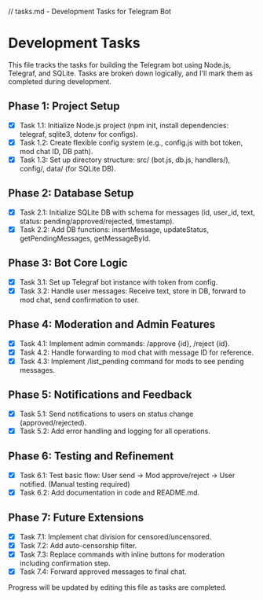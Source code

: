 
// tasks.md - Development Tasks for Telegram Bot

# Development Tasks

This file tracks the tasks for building the Telegram bot using Node.js, Telegraf, and SQLite. Tasks are broken down logically, and I'll mark them as completed during development.

## Phase 1: Project Setup
- [x] Task 1.1: Initialize Node.js project (npm init, install dependencies: telegraf, sqlite3, dotenv for configs).
- [x] Task 1.2: Create flexible config system (e.g., config.js with bot token, mod chat ID, DB path).
- [x] Task 1.3: Set up directory structure: src/ (bot.js, db.js, handlers/), config/, data/ (for SQLite DB).

## Phase 2: Database Setup
- [x] Task 2.1: Initialize SQLite DB with schema for messages (id, user_id, text, status: pending/approved/rejected, timestamp).
- [x] Task 2.2: Add DB functions: insertMessage, updateStatus, getPendingMessages, getMessageById.

## Phase 3: Bot Core Logic
- [x] Task 3.1: Set up Telegraf bot instance with token from config.
- [x] Task 3.2: Handle user messages: Receive text, store in DB, forward to mod chat, send confirmation to user.

## Phase 4: Moderation and Admin Features
- [x] Task 4.1: Implement admin commands: /approve {id}, /reject {id}.
- [x] Task 4.2: Handle forwarding to mod chat with message ID for reference.
- [x] Task 4.3: Implement /list_pending command for mods to see pending messages.

## Phase 5: Notifications and Feedback
- [x] Task 5.1: Send notifications to users on status change (approved/rejected).
- [x] Task 5.2: Add error handling and logging for all operations.

## Phase 6: Testing and Refinement
- [x] Task 6.1: Test basic flow: User send → Mod approve/reject → User notified. (Manual testing required)
- [x] Task 6.2: Add documentation in code and README.md.

## Phase 7: Future Extensions
- [x] Task 7.1: Implement chat division for censored/uncensored.
- [x] Task 7.2: Add auto-censorship filter.
- [x] Task 7.3: Replace commands with inline buttons for moderation including confirmation step.
- [x] Task 7.4: Forward approved messages to final chat.

Progress will be updated by editing this file as tasks are completed. 